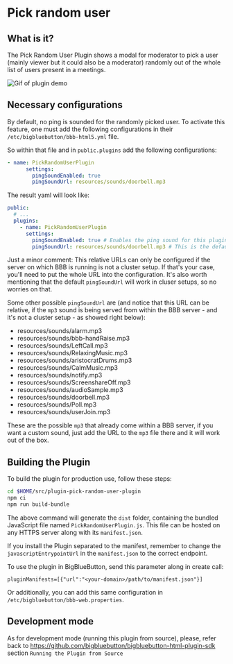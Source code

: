 # Pick random user

## What is it?

The Pick Random User Plugin shows a modal for moderator to pick a user (mainly viewer but it could also be a moderator) randomly out of the whole list of users present in a meetings. 

![Gif of plugin demo](./public/assets/plugin.gif)

## Necessary configurations

By default, no ping is sounded for the randomly picked user. To activate this feature, one must add the following configurations in their `/etc/bigbluebutton/bbb-html5.yml` file.

So within that file and in `public.plugins` add the following configurations:

```yaml
- name: PickRandomUserPlugin
      settings:
        pingSoundEnabled: true
        pingSoundUrl: resources/sounds/doorbell.mp3
```

The result yaml will look like:

```yaml
public:
  # ...
  plugins:
    - name: PickRandomUserPlugin 
      settings:
        pingSoundEnabled: true # Enables the ping sound for this plugin true/false
        pingSoundUrl: resources/sounds/doorbell.mp3 # This is the default and is not mandatory
```

Just a minor comment: This relative URLs can only be configured if the server on which BBB is running is not a cluster setup. If that's your case, you'll need to put the whole URL into the configuration. It's also worth mentioning that the default `pingSoundUrl` will work in cluser setups, so no worries on that.

Some other possible `pingSoundUrl` are (and notice that this URL can be relative, if the `mp3` sound is being served from within the BBB server - and it's not a cluster setup - as showed right below):
- resources/sounds/alarm.mp3  
- resources/sounds/bbb-handRaise.mp3  
- resources/sounds/LeftCall.mp3  
- resources/sounds/RelaxingMusic.mp3  
- resources/sounds/aristocratDrums.mp3  
- resources/sounds/CalmMusic.mp3  
- resources/sounds/notify.mp3  
- resources/sounds/ScreenshareOff.mp3  
- resources/sounds/audioSample.mp3  
- resources/sounds/doorbell.mp3  
- resources/sounds/Poll.mp3  
- resources/sounds/userJoin.mp3

These are the possible `mp3` that already come within a BBB server, if you want a custom sound, just add the URL to the `mp3` file there and it will work out of the box.

## Building the Plugin

To build the plugin for production use, follow these steps:

```bash
cd $HOME/src/plugin-pick-random-user-plugin
npm ci
npm run build-bundle
```

The above command will generate the `dist` folder, containing the bundled JavaScript file named `PickRandomUserPlugin.js`. This file can be hosted on any HTTPS server along with its `manifest.json`.

If you install the Plugin separated to the manifest, remember to change the `javascriptEntrypointUrl` in the `manifest.json` to the correct endpoint.

To use the plugin in BigBlueButton, send this parameter along in create call:

```
pluginManifests=[{"url":"<your-domain>/path/to/manifest.json"}]
```

Or additionally, you can add this same configuration in `/etc/bigbluebutton/bbb-web.properties`.


## Development mode

As for development mode (running this plugin from source), please, refer back to https://github.com/bigbluebutton/bigbluebutton-html-plugin-sdk section `Running the Plugin from Source`

